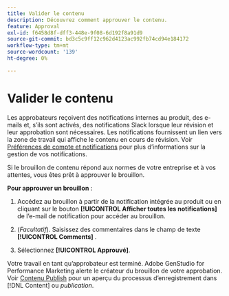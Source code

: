 ```yaml
---
title: Valider le contenu
description: Découvrez comment approuver le contenu.
feature: Approval
exl-id: f6458d8f-dff3-448e-9f08-6d192f8a91d9
source-git-commit: bd3c5c9ff12c962d4123ac992fb74cd94e184172
workflow-type: tm+mt
source-wordcount: '139'
ht-degree: 0%

---
```


# Valider le contenu

Les approbateurs reçoivent des notifications internes au produit, des e-mails et, s’ils sont activés, des notifications Slack lorsque leur révision et leur approbation sont nécessaires. Les notifications fournissent un lien vers la zone de travail qui affiche le contenu en cours de révision. Voir [ Préférences de compte et notifications](https://experienceleague.adobe.com/fr/docs/core-services/interface/features/account-preferences) pour plus d’informations sur la gestion de vos notifications.

Si le brouillon de contenu répond aux normes de votre entreprise et à vos attentes, vous êtes prêt à approuver le brouillon.

**Pour approuver un brouillon** :

1. Accédez au brouillon à partir de la notification intégrée au produit ou en cliquant sur le bouton **[!UICONTROL Afficher toutes les notifications]** de l’e-mail de notification pour accéder au brouillon.

1. (_Facultatif_). Saisissez des commentaires dans le champ de texte **[!UICONTROL Comments]** .

1. Sélectionnez **[!UICONTROL Approuvé]**.

Votre travail en tant qu’approbateur est terminé. Adobe GenStudio for Performance Marketing alerte le créateur du brouillon de votre approbation. Voir [Contenu Publish](./publish-content.md) pour un aperçu du processus d’enregistrement dans [!DNL Content] ou _publication_.
